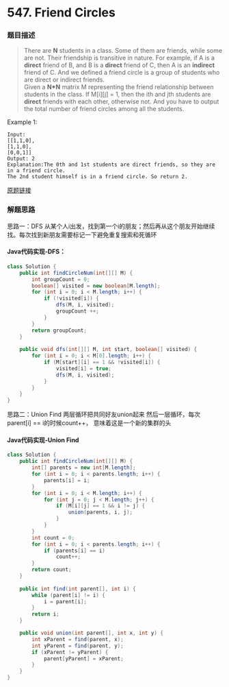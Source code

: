 # 547. Friend Circles

### 题目描述

> There are **N** students in a class. Some of them are friends, while some are not. Their friendship is transitive in nature. For example, if A is a **direct** friend of B, and B is a **direct** friend of C, then A is an **indirect** friend of C. And we defined a friend circle is a group of students who are direct or indirect friends.
<br>Given a **N*N** matrix M representing the friend relationship between students in the class. If M[i][j] = 1, then the ith and jth students are **direct** friends with each other, otherwise not. And you have to output the total number of friend circles among all the students.

Example 1:

    Input: 
    [[1,1,0],
    [1,1,0],
    [0,0,1]]
    Output: 2
    Explanation:The 0th and 1st students are direct friends, so they are in a friend circle. 
    The 2nd student himself is in a friend circle. So return 2.



[原题链接](https://leetcode.com/problems/word-search/)

### 解题思路
思路一：DFS
从某个人i出发，找到第一个i的朋友；然后再从这个朋友开始继续找。每次找到新朋友需要标记一下避免重复搜索和死循环

#### Java代码实现-DFS：

```java
class Solution {
    public int findCircleNum(int[][] M) {
        int groupCount = 0;
        boolean[] visited = new boolean[M.length];
        for (int i = 0; i < M.length; i++) {
            if (!visited[i]) {
                dfs(M, i, visited);
                groupCount ++;
            }
        }
        return groupCount;  
    }
    
    public void dfs(int[][] M, int start, boolean[] visited) {
        for (int i = 0; i < M[0].length; i++) {
            if (M[start][i] == 1 && !visited[i]) {
                visited[i] = true;
                dfs(M, i, visited);
            }
        }
    }
}
```



思路二：Union Find
两层循环把共同好友union起来
然后一层循环，每次parent[i] == i的时候count++， 意味着这是一个新的集群的头

#### Java代码实现-Union Find
```java
class Solution {
    public int findCircleNum(int[][] M) {
        int[] parents = new int[M.length];
        for (int i = 0; i < parents.length; i++) {
            parents[i] = i;
        }
        for (int i = 0; i < M.length; i++) {
            for (int j = 0; j < M.length; j++) {
                if (M[i][j] == 1 && i != j) {
                    union(parents, i, j);
                }
            }
        }
        int count = 0;
        for (int i = 0; i < parents.length; i++) {
            if (parents[i] == i)
                count++;
        }
        return count;
    }
    
    public int find(int parent[], int i) {
        while (parent[i] != i) {
            i = parent[i];
        }
        return i;
    }

    public void union(int parent[], int x, int y) {
        int xParent = find(parent, x);
        int yParent = find(parent, y);
        if (xParent != yParent) {
            parent[yParent] = xParent;
        }
    }
}
```



